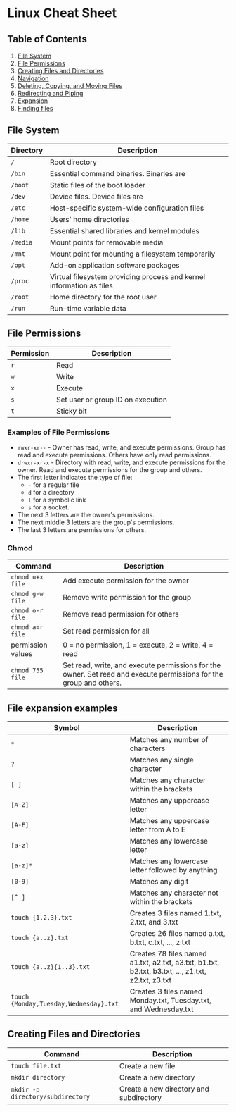 # Linux Cheat Sheet

## Table of Contents
1. [File System](#file-system)
2. [File Permissions](#file-permissions)
3. [Creating Files and Directories](#creating-files-and-directories)
4. [Navigation](#navigation)
5. [Deleting, Copying, and Moving Files](#deleting-copying-and-moving-files)
6. [Redirecting and Piping](#redirecting-and-piping)
7. [Expansion](#expansion)
8. [Finding files](#finding-files)

## File System
| Directory | Description |
| --- | --- |
| `/` | Root directory |
| `/bin` | Essential command binaries. Binaries are   |
| `/boot` | Static files of the boot loader |
| `/dev` | Device files. Device files are  |
| `/etc` | Host-specific system-wide configuration files |
| `/home` | Users' home directories |
| `/lib` | Essential shared libraries and kernel modules |
| `/media` | Mount points for removable media |
| `/mnt` | Mount point for mounting a filesystem temporarily |
| `/opt` | Add-on application software packages |
| `/proc` | Virtual filesystem providing process and kernel information as files |
| `/root` | Home directory for the root user |
| `/run` | Run-time variable data |

## File Permissions
| Permission | Description |
| --- | --- |
| `r` | Read |
| `w` | Write |
| `x` | Execute |
| `s` | Set user or group ID on execution |
| `t` | Sticky bit |

### Examples of File Permissions
- `rwxr-xr--` - Owner has read, write, and execute permissions. Group has read and execute permissions. Others have only read permissions.
- `drwxr-xr-x` - Directory with read, write, and execute permissions for the owner. Read and execute permissions for the group and others.
- The first letter indicates the type of file:
  - `-` for a regular file
  - `d` for a directory
  - `l` for a symbolic link
  - `s` for a socket.
- The next 3 letters are the owner's permissions.
- The next middle 3 letters are the group's permissions.
- The last 3 letters are permissions for others.

### Chmod
| Command | Description |
| --- | --- |
| `chmod u+x file` | Add execute permission for the owner |
| `chmod g-w file` | Remove write permission for the group |
| `chmod o-r file` | Remove read permission for others |
| `chmod a=r file` | Set read permission for all |
| permission values | 0 = no permission, 1 = execute, 2 = write, 4 = read |
| `chmod 755 file` | Set read, write, and execute permissions for the owner. Set read and execute permissions for the group and others. |

## File expansion examples
| Symbol | Description |
| --- | --- |
| `*` | Matches any number of characters |
| `?` | Matches any single character |
| `[ ]` | Matches any character within the brackets |
| `[A-Z]` | Matches any uppercase letter |
| `[A-E]` | Matches any uppercase letter from A to E |
| `[a-z]` | Matches any lowercase letter |
| `[a-z]*` | Matches any lowercase letter followed by anything |
| `[0-9]` | Matches any digit |
| `[^ ]` | Matches any character not within the brackets |
| `touch {1,2,3}.txt` | Creates 3 files named 1.txt, 2.txt, and 3.txt |
| `touch {a..z}.txt` | Creates 26 files named a.txt, b.txt, c.txt, ..., z.txt |
| `touch {a..z}{1..3}.txt` | Creates 78 files named a1.txt, a2.txt, a3.txt, b1.txt, b2.txt, b3.txt, ..., z1.txt, z2.txt, z3.txt |
| `touch {Monday,Tuesday,Wednesday}.txt` | Creates 3 files named Monday.txt, Tuesday.txt, and Wednesday.txt |

## Creating Files and Directories
| Command | Description |
| --- | --- |
| `touch file.txt` | Create a new file |
| `mkdir directory` | Create a new directory |
| `mkdir -p directory/subdirectory` | Create a new directory and subdirectory |

